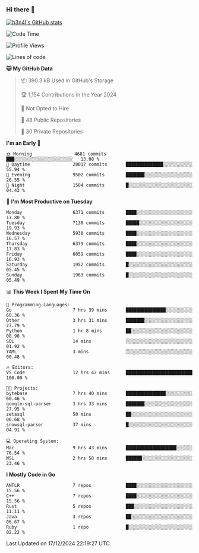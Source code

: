 ### Hi there 👋

[![h3n4l's GitHub stats](https://github-readme-stats.vercel.app/api?username=h3n4l&count_private=true&show_icons=true&theme=radical)](https://github.com/h3n4l/github-readme-stats)

<!--START_SECTION:waka-->
![Code Time](http://img.shields.io/badge/Code%20Time-2%2C029%20hrs%2033%20mins-blue)

![Profile Views](http://img.shields.io/badge/Profile%20Views-0-blue)

![Lines of code](https://img.shields.io/badge/From%20Hello%20World%20I%27ve%20Written-14.5%20million%20lines%20of%20code-blue)

**🐱 My GitHub Data** 

> 📦 390.3 kB Used in GitHub's Storage 
 > 
> 🏆 1,154 Contributions in the Year 2024
 > 
> 🚫 Not Opted to Hire
 > 
> 📜 48 Public Repositories 
 > 
> 🔑 30 Private Repositories 
 > 
**I'm an Early 🐤** 

```text
🌞 Morning                4681 commits        ███░░░░░░░░░░░░░░░░░░░░░░   13.08 % 
🌆 Daytime                20017 commits       ██████████████░░░░░░░░░░░   55.94 % 
🌃 Evening                9502 commits        ███████░░░░░░░░░░░░░░░░░░   26.55 % 
🌙 Night                  1584 commits        █░░░░░░░░░░░░░░░░░░░░░░░░   04.43 % 
```
📅 **I'm Most Productive on Tuesday** 

```text
Monday                   6371 commits        ████░░░░░░░░░░░░░░░░░░░░░   17.80 % 
Tuesday                  7130 commits        █████░░░░░░░░░░░░░░░░░░░░   19.93 % 
Wednesday                5930 commits        ████░░░░░░░░░░░░░░░░░░░░░   16.57 % 
Thursday                 6379 commits        ████░░░░░░░░░░░░░░░░░░░░░   17.83 % 
Friday                   6059 commits        ████░░░░░░░░░░░░░░░░░░░░░   16.93 % 
Saturday                 1952 commits        █░░░░░░░░░░░░░░░░░░░░░░░░   05.45 % 
Sunday                   1963 commits        █░░░░░░░░░░░░░░░░░░░░░░░░   05.49 % 
```


📊 **This Week I Spent My Time On** 

```text
💬 Programming Languages: 
Go                       7 hrs 39 mins       ███████████████░░░░░░░░░░   60.36 % 
Other                    3 hrs 31 mins       ███████░░░░░░░░░░░░░░░░░░   27.79 % 
Python                   1 hr 8 mins         ██░░░░░░░░░░░░░░░░░░░░░░░   08.98 % 
SQL                      14 mins             ░░░░░░░░░░░░░░░░░░░░░░░░░   01.92 % 
YAML                     3 mins              ░░░░░░░░░░░░░░░░░░░░░░░░░   00.48 % 

🔥 Editors: 
VS Code                  12 hrs 42 mins      █████████████████████████   100.00 % 

🐱‍💻 Projects: 
bytebase                 7 hrs 40 mins       ███████████████░░░░░░░░░░   60.46 % 
google-sql-parser        3 hrs 33 mins       ███████░░░░░░░░░░░░░░░░░░   27.95 % 
zetasql                  50 mins             ██░░░░░░░░░░░░░░░░░░░░░░░   06.68 % 
snowsql-parser           37 mins             █░░░░░░░░░░░░░░░░░░░░░░░░   04.91 % 

💻 Operating System: 
Mac                      9 hrs 43 mins       ███████████████████░░░░░░   76.54 % 
WSL                      2 hrs 58 mins       ██████░░░░░░░░░░░░░░░░░░░   23.46 % 
```

**I Mostly Code in Go** 

```text
ANTLR                    7 repos             ████░░░░░░░░░░░░░░░░░░░░░   15.56 % 
C++                      7 repos             ████░░░░░░░░░░░░░░░░░░░░░   15.56 % 
Rust                     5 repos             ███░░░░░░░░░░░░░░░░░░░░░░   11.11 % 
Java                     3 repos             ██░░░░░░░░░░░░░░░░░░░░░░░   06.67 % 
Ruby                     1 repo              █░░░░░░░░░░░░░░░░░░░░░░░░   02.22 % 
```




 Last Updated on 17/12/2024 22:19:27 UTC
<!--END_SECTION:waka-->

